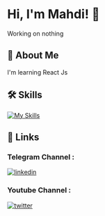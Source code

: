 # Hi, I'm Mahdi! 👋
Working on nothing

## 🚀 About Me

I'm learning React Js




## 🛠 Skills
[![My Skills](https://skillicons.dev/icons?i=js,react,nextjs,html,css,git,github,ps,tailwind,scss)](https://skillicons.dev)

## 🔗 Links

### Telegram Channel :
[![linkedin](https://img.shields.io/badge/telegram-0A66C2?style=for-the-badge&logo=telegram&logoColor=white)](https://t.me/CleverDevs) 
### Youtube Channel :
[![twitter](https://img.shields.io/badge/youtube-ff0000?style=for-the-badge&logo=youtube&logoColor=white)](https://www.youtube.com/channel/UCqgreCj7iTFHe2c5pF7WxmQ/)


